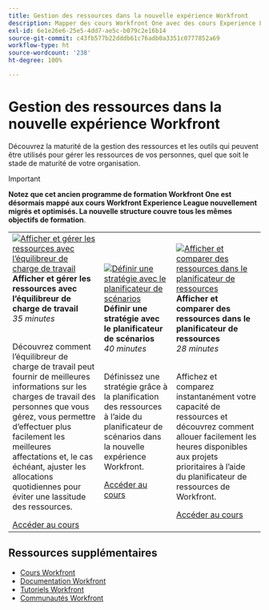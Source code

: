 ```yaml
---
title: Gestion des ressources dans la nouvelle expérience Workfront
description: Mapper des cours Workfront One avec des cours Experience League
exl-id: 6e1e26e6-25e5-4dd7-ae5c-b079c2e16b14
source-git-commit: c43fb577b22dddb61c76adb0a3351c0777852a69
workflow-type: ht
source-wordcount: '238'
ht-degree: 100%

---
```


# Gestion des ressources dans la nouvelle expérience Workfront

Découvrez la maturité de la gestion des ressources et les outils qui peuvent être utilisés pour gérer les ressources de vos personnes, quel que soit le stade de maturité de votre organisation.

>[!IMPORTANT]
>
>**Notez que cet ancien programme de formation Workfront One est désormais mappé aux cours Workfront Experience League nouvellement migrés et optimisés.  La nouvelle structure couvre tous les mêmes objectifs de formation**.

<table>
  <tr>
   <td>
      <a href="https://experienceleague.adobe.com/?recommended=Workfront-L-1-2022.1.workloadbalancer">
      <img alt="Afficher et gérer les ressources avec l’équilibreur de charge de travail" src="https://cdn.experienceleague.adobe.com/thumb/view-and-manage-resources-with-the-workload-balancer.png"/>
      </a>
      <div>
         <strong>Afficher et gérer les ressources avec l’équilibreur de charge de travail</strong></a>
<br/><em>35 minutes</em>
      </div>
      <p>
        <br/>
Découvrez comment l’équilibreur de charge de travail peut fournir de meilleures informations sur les charges de travail des personnes que vous gérez, vous permettre d’effectuer plus facilement les meilleures affectations et, le cas échéant, ajuster les allocations quotidiennes pour éviter une lassitude des ressources.
      </p>
      <a  rel="noreferrer" target="_blank" href="https://experienceleague.adobe.com/?recommended=Workfront-L-1-2022.1.workloadbalancer" class="spectrum-Button spectrum-Button--primary spectrum-Button--sizeM">
<span class="spectrum-Button-label has-no-wrap has-text-weight-bold">Accéder au cours</span>
</a>
   </td>   
   <td>
      <a href="https://experienceleague.adobe.com/?recommended=Workfront-L-1-2022.1.scenarioplanner">
      <img alt="Définir une stratégie avec le planificateur de scénarios" src="https://cdn.experienceleague.adobe.com/thumb/get-strategic-with-the-scenario-planner.png"/>
      </a>
      <div>
         <strong>Définir une stratégie avec le planificateur de scénarios</strong></a>
<br/><em>40 minutes</em>
      </div>
      <p>
        <br/>
Définissez une stratégie grâce à la planification des ressources à l’aide du planificateur de scénarios dans la nouvelle expérience Workfront.
      </p>
      <a  rel="noreferrer" target="_blank" href="https://experienceleague.adobe.com/?recommended=Workfront-L-1-2022.1.scenarioplanner" class="spectrum-Button spectrum-Button--primary spectrum-Button--sizeM">
<span class="spectrum-Button-label has-no-wrap has-text-weight-bold">Accéder au cours</span>
</a>
   </td>
    <td>
      <a href="https://experienceleague.adobe.com/?recommended=Workfront-L-1-2022.1.resourceplanner">
      <img alt="Afficher et comparer des ressources dans le planificateur de ressources" src="https://cdn.experienceleague.adobe.com/thumb/view-and-compare-resources-in-the-resource-planner.png"/>
      </a>
      <div>
         <strong>Afficher et comparer des ressources dans le planificateur de ressources</strong></a>
<br/><em>28 minutes</em>
      </div>
      <p>
        <br/>
Affichez et comparez instantanément votre capacité de ressources et découvrez comment allouer facilement les heures disponibles aux projets prioritaires à l’aide du planificateur de ressources de Workfront.
      </p>
      <a  rel="noreferrer" target="_blank" href="https://experienceleague.adobe.com/?recommended=Workfront-L-1-2022.1.resourceplanner" class="spectrum-Button spectrum-Button--primary spectrum-Button--sizeM">
<span class="spectrum-Button-label has-no-wrap has-text-weight-bold">Accéder au cours</span>
</a>
   </td>
  </tr>

</table>

## Ressources supplémentaires

* [Cours Workfront](https://experienceleague.adobe.com/?lang=fr&amp;Solution=Workfront#courses)
* [Documentation Workfront](https://experienceleague.adobe.com/docs/workfront.html?lang=fr)
* [Tutoriels Workfront](https://experienceleague.adobe.com/docs/workfront-learn/tutorials-workfront/home.html?lang=fr)
* [Communautés Workfront](https://experienceleaguecommunities.adobe.com/t5/workfront/ct-p/workfront)
